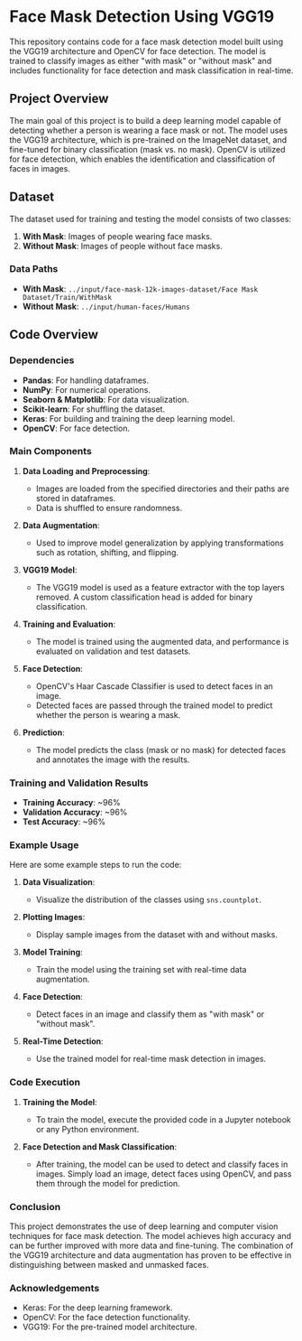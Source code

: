 # Face Mask Detection Using VGG19

This repository contains code for a face mask detection model built using the VGG19 architecture and OpenCV for face detection. The model is trained to classify images as either "with mask" or "without mask" and includes functionality for face detection and mask classification in real-time.

## Project Overview

The main goal of this project is to build a deep learning model capable of detecting whether a person is wearing a face mask or not. The model uses the VGG19 architecture, which is pre-trained on the ImageNet dataset, and fine-tuned for binary classification (mask vs. no mask). OpenCV is utilized for face detection, which enables the identification and classification of faces in images.

## Dataset

The dataset used for training and testing the model consists of two classes:

1. **With Mask**: Images of people wearing face masks.
2. **Without Mask**: Images of people without face masks.

### Data Paths
- **With Mask**: `../input/face-mask-12k-images-dataset/Face Mask Dataset/Train/WithMask`
- **Without Mask**: `../input/human-faces/Humans`

## Code Overview

### Dependencies

- **Pandas**: For handling dataframes.
- **NumPy**: For numerical operations.
- **Seaborn & Matplotlib**: For data visualization.
- **Scikit-learn**: For shuffling the dataset.
- **Keras**: For building and training the deep learning model.
- **OpenCV**: For face detection.

### Main Components

1. **Data Loading and Preprocessing**:
   - Images are loaded from the specified directories and their paths are stored in dataframes.
   - Data is shuffled to ensure randomness.

2. **Data Augmentation**:
   - Used to improve model generalization by applying transformations such as rotation, shifting, and flipping.

3. **VGG19 Model**:
   - The VGG19 model is used as a feature extractor with the top layers removed. A custom classification head is added for binary classification.

4. **Training and Evaluation**:
   - The model is trained using the augmented data, and performance is evaluated on validation and test datasets.

5. **Face Detection**:
   - OpenCV's Haar Cascade Classifier is used to detect faces in an image.
   - Detected faces are passed through the trained model to predict whether the person is wearing a mask.

6. **Prediction**:
   - The model predicts the class (mask or no mask) for detected faces and annotates the image with the results.

### Training and Validation Results

- **Training Accuracy**: ~96%
- **Validation Accuracy**: ~96%
- **Test Accuracy**: ~96%

### Example Usage

Here are some example steps to run the code:

1. **Data Visualization**:
   - Visualize the distribution of the classes using `sns.countplot`.

2. **Plotting Images**:
   - Display sample images from the dataset with and without masks.

3. **Model Training**:
   - Train the model using the training set with real-time data augmentation.

4. **Face Detection**:
   - Detect faces in an image and classify them as "with mask" or "without mask".

5. **Real-Time Detection**:
   - Use the trained model for real-time mask detection in images.

### Code Execution

1. **Training the Model**:
   - To train the model, execute the provided code in a Jupyter notebook or any Python environment.

2. **Face Detection and Mask Classification**:
   - After training, the model can be used to detect and classify faces in images. Simply load an image, detect faces using OpenCV, and pass them through the model for prediction.

### Conclusion
This project demonstrates the use of deep learning and computer vision techniques for face mask detection. The model achieves high accuracy and can be further improved with more data and fine-tuning. The combination of the VGG19 architecture and data augmentation has proven to be effective in distinguishing between masked and unmasked faces.

### Acknowledgements
- Keras: For the deep learning framework.
- OpenCV: For the face detection functionality.
- VGG19: For the pre-trained model architecture.







